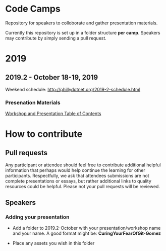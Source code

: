 # Code Camps
Repository for speakers to colloborate and gather presentation materials.

Currently this repository is set up in a folder structure **per camp**.  Speakers may contribute by simply sending a pull request.

# 2019
## 2019.2 - October 18-19, 2019
Weekend schedule: http://phillydotnet.org/2019-2-schedule.html
### Presenation Materials
[Workshop and Presentation Table of Contents](2019.2-October/README.md)

# How to contribute
## Pull requests
Any participant or attendee should feel free to contribute additional helpful information that perhaps would help continue the learning for other participants.  Respectfully, we ask that attendees submissions are not complete presentations or essays, but rather additional links to quality resources could be helpful.  Please not your pull requests will be reviewed.

## Speakers
### Adding your presentation

- Add a folder to 2019.2-October with your presentation/workshop name and your name.  A good format might be:
**CuringYourFearOfGit-Gomez**

- Place any assets you wish in this folder